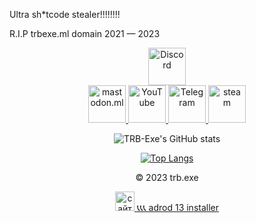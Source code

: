 Ultra sh*tcode stealer!!!!!!!!
<p>R.I.P trbexe.ml domain 2021 — 2023</p>
<center><a href="https://trbexe.ml/discord" title="Discord">
   <img src="https://trbexe.ml/content/discordicon.svg" wight="60" height="60" alt="Discord"</img>
   </a>
<center><a href="https://mastodon.ml/@texe" title="Mastodon.ml">
   <img src="https://www.svgrepo.com/show/331480/mastodon.svg" wight="60" height="60" alt="mastodon.ml"</img>
   </a>
       <a href="https://youtube.com/c/ThisIsTRB" title="Youtube">
   <img src="https://trbexe.ml/content/yticon2.svg" wight="60" height="60" alt="YouTube"</img>
   </a>
      <a href="https://t.me/pentiumn4200" title="Telegram">
   <img src="https://trbexe.ml/content/telega.svg" wight="60" height="60" alt="Telegram"</img>
   </a>
       <a href="https://steamcommunity.com/id/thisistrb/" title="steam">
   <img src="https://trbexe.ml/content/steam.svg" wight="60" height="60" alt="steam"</img>
   </a>
	</center>

![TRB-Exe's GitHub stats](https://github-readme-stats.vercel.app/api?username=TRB-Exe&theme=discord_old_blurple&show_icons=true)

[![Top Langs](https://github-readme-stats.vercel.app/api/top-langs/?username=TRB-Exe&layout=compact&theme=discord_old_blurple)](https://github-readme-stats.vercel.app/api/top-langs/?username=TRB-Exe&layout=compact&theme=discord_old_blurple)

<footer>
<p>© 2023 trb.exe</p>
<a href="http://trbexe.ml">
	<img src="http://trbdotexe.neonarod.com/banner.gif" wight="88" height="31" alt="сайт trb.exe">
        </a>
	<a href="https://adrod.trbexe.ml">📞📞📞 adrod 13 installer</a>
</footer>

<!--
# шок реклама хотя кому это нужно
[Join Discord Server](http://whiteless-community.ga)
![Discovod server](https://media.discordapp.net/attachments/877243020624396308/880905589134331944/20210827_230348.png)


 -->
